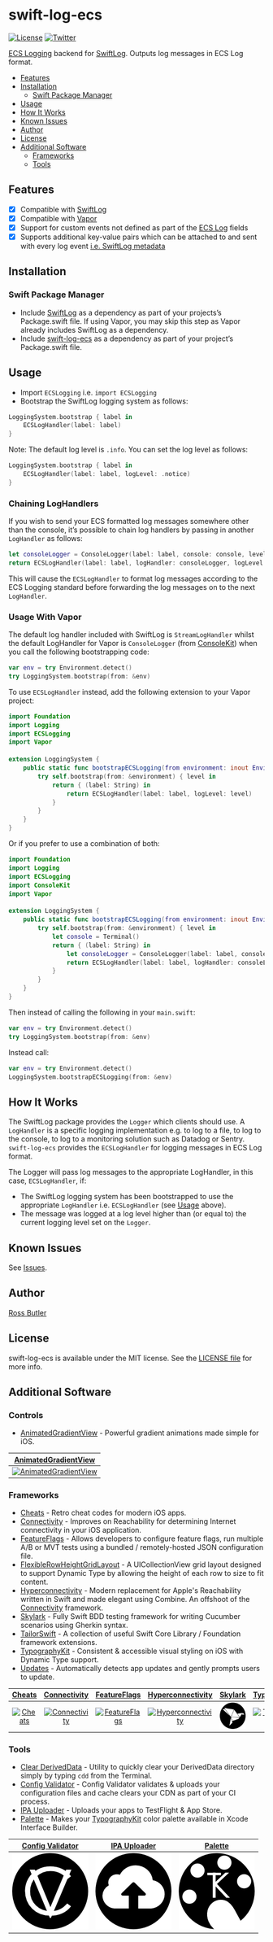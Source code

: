 # swift-log-ecs

[![License](https://img.shields.io/cocoapods/l/Connectivity.svg?style=flat)](http://cocoapods.org/pods/Connectivity)
[![Twitter](https://img.shields.io/badge/twitter-@ross_w_butler-blue.svg?style=flat)](https://twitter.com/ross_w_butler)

[ECS Logging](https://www.elastic.co/guide/en/ecs-logging/overview/current/intro.html) backend for [SwiftLog](https://github.com/apple/swift-log). Outputs log messages in ECS Log format.

- [Features](#features)
- [Installation](#installation)
	- [Swift Package Manager](#swift-package-manager)
- [Usage](#usage)
- [How It Works](#how-it-works)
- [Known Issues](#known-issues)
- [Author](#author)
- [License](#license)
- [Additional Software](#additional-software)
	- [Frameworks](#frameworks)
	- [Tools](#tools)

## Features

- [x] Compatible with [SwiftLog](https://github.com/apple/swift-log)
- [x] Compatible with [Vapor](https://vapor.codes)
- [x] Support for custom events not defined as part of the [ECS Log](https://www.elastic.co/guide/en/ecs/current/ecs-log.html) fields
- [x] Supports additional key-value pairs which can be attached to and sent with every log event [i.e. SwiftLog metadata](https://github.com/apple/swift-log#logging-metadata)

## Installation




### Swift Package Manager

- Include [SwiftLog](https://github.com/apple/swift-log) as a dependency as part of your projects’s Package.swift file. If using Vapor, you may skip this step as Vapor already includes SwiftLog as a dependency.
- Include [swift-log-ecs](https://github.com/rwbutler/swift-log-ecs) as a dependency as part of your project’s Package.swift file.

## Usage

- Import `ECSLogging` i.e. `import ECSLogging`
- Bootstrap the SwiftLog logging system as follows:

```swift
LoggingSystem.bootstrap { label in
    ECSLogHandler(label: label)
}
```

Note: The default log level is `.info`. You can set the log level as follows:

```swift
LoggingSystem.bootstrap { label in
    ECSLogHandler(label: label, logLevel: .notice)
}
```

### Chaining LogHandlers
If you wish to send your ECS formatted log messages somewhere other than the console, it’s possible to chain log handlers by passing in another `LogHandler` as follows:

```swift
let consoleLogger = ConsoleLogger(label: label, console: console, level: level)
return ECSLogHandler(label: label, logHandler: consoleLogger, logLevel: level)
```

This will cause the `ECSLogHandler` to format log messages according to the ECS Logging standard before forwarding the log messages on to the next `LogHandler`.

### Usage With Vapor

The default log handler included with SwiftLog is `StreamLogHandler` whilst the default LogHandler for Vapor is `ConsoleLogger` (from [ConsoleKit](https://github.com/vapor/console-kit)) when you call the following bootstrapping code:

```swift
var env = try Environment.detect()
try LoggingSystem.bootstrap(from: &env)
```

To use `ECSLogHandler` instead, add the following extension to your Vapor project:

```swift
import Foundation
import Logging
import ECSLogging
import Vapor

extension LoggingSystem {
    public static func bootstrapECSLogging(from environment: inout Environment) throws {
        try self.bootstrap(from: &environment) { level in
            return { (label: String) in
                return ECSLogHandler(label: label, logLevel: level)
            }
        }
    }
}
```

Or if you prefer to use a combination of both:

```swift
import Foundation
import Logging
import ECSLogging
import ConsoleKit
import Vapor

extension LoggingSystem {
    public static func bootstrapECSLogging(from environment: inout Environment) throws {
        try self.bootstrap(from: &environment) { level in
            let console = Terminal()
            return { (label: String) in
                let consoleLogger = ConsoleLogger(label: label, console: console, level: level)
                return ECSLogHandler(label: label, logHandler: consoleLogger, logLevel: level)
            }
        }
    }
}

```

Then instead of calling the following in your `main.swift`:

```swift
var env = try Environment.detect()
try LoggingSystem.bootstrap(from: &env)
```

Instead call:

```swift
var env = try Environment.detect()
LoggingSystem.bootstrapECSLogging(from: &env)
```

## How It Works

The SwiftLog package provides the `Logger` which clients should use. A `LogHandler` is a specific logging implementation e.g. to log to a file, to log to the console, to log to a monitoring solution such as Datadog or Sentry. `swift-log-ecs` provides the `ECSLogHandler` for logging messages in ECS Log format.

The Logger will pass log messages to the appropriate LogHandler, in this case, `ECSLogHandler`, if:

- The SwiftLog logging system has been bootstrapped to use the appropriate `LogHandler` i.e. `ECSLogHandler` (see [Usage](#Usage) above).
- The message was logged at a log level higher than (or equal to) the current logging level set on the `Logger`. 

## Known Issues

See [Issues](https://github.com/rwbutler/swift-log-ecs/issues).

## Author

[Ross Butler](https://github.com/rwbutler)

## License

swift-log-ecs is available under the MIT license. See the [LICENSE file](./LICENSE) for more info.

## Additional Software

### Controls

* [AnimatedGradientView](https://github.com/rwbutler/AnimatedGradientView) - Powerful gradient animations made simple for iOS.

|[AnimatedGradientView](https://github.com/rwbutler/AnimatedGradientView) |
|:-------------------------:|
|[![AnimatedGradientView](https://raw.githubusercontent.com/rwbutler/AnimatedGradientView/master/docs/images/animated-gradient-view-logo.png)](https://github.com/rwbutler/AnimatedGradientView) 

### Frameworks

* [Cheats](https://github.com/rwbutler/Cheats) - Retro cheat codes for modern iOS apps.
* [Connectivity](https://github.com/rwbutler/Connectivity) - Improves on Reachability for determining Internet connectivity in your iOS application.
* [FeatureFlags](https://github.com/rwbutler/FeatureFlags) - Allows developers to configure feature flags, run multiple A/B or MVT tests using a bundled / remotely-hosted JSON configuration file.
* [FlexibleRowHeightGridLayout](https://github.com/rwbutler/FlexibleRowHeightGridLayout) - A UICollectionView grid layout designed to support Dynamic Type by allowing the height of each row to size to fit content.
* [Hyperconnectivity](https://github.com/rwbutler/Hyperconnectivity) - Modern replacement for Apple's Reachability written in Swift and made elegant using Combine. An offshoot of the [Connectivity](https://github.com/rwbutler/Connectivity) framework.
* [Skylark](https://github.com/rwbutler/Skylark) - Fully Swift BDD testing framework for writing Cucumber scenarios using Gherkin syntax.
* [TailorSwift](https://github.com/rwbutler/TailorSwift) - A collection of useful Swift Core Library / Foundation framework extensions.
* [TypographyKit](https://github.com/rwbutler/TypographyKit) - Consistent & accessible visual styling on iOS with Dynamic Type support.
* [Updates](https://github.com/rwbutler/Updates) - Automatically detects app updates and gently prompts users to update.

|[Cheats](https://github.com/rwbutler/Cheats) |[Connectivity](https://github.com/rwbutler/Connectivity) | [FeatureFlags](https://github.com/rwbutler/FeatureFlags) | [Hyperconnectivity](https://github.com/rwbutler/Hyperconnectivity) | [Skylark](https://github.com/rwbutler/Skylark) | [TypographyKit](https://github.com/rwbutler/TypographyKit) | [Updates](https://github.com/rwbutler/Updates) |
|:-------------------------:|:-------------------------:|:-------------------------:|:-------------------------:|:-------------------------:|:-------------------------:|:-------------------------:|
|[![Cheats](https://raw.githubusercontent.com/rwbutler/Cheats/master/docs/images/cheats-logo.png)](https://github.com/rwbutler/Cheats) |[![Connectivity](https://github.com/rwbutler/Connectivity/raw/main/ConnectivityLogo.png)](https://github.com/rwbutler/Connectivity) | [![FeatureFlags](https://raw.githubusercontent.com/rwbutler/FeatureFlags/master/docs/images/feature-flags-logo.png)](https://github.com/rwbutler/FeatureFlags) | [![Hyperconnectivity](https://raw.githubusercontent.com/rwbutler/Hyperconnectivity/master/docs/images/hyperconnectivity-logo.png)](https://github.com/rwbutler/Hyperconnectivity) | [![Skylark](https://github.com/rwbutler/Skylark/raw/master/SkylarkLogo.png)](https://github.com/rwbutler/Skylark) | [![TypographyKit](https://raw.githubusercontent.com/rwbutler/TypographyKit/master/docs/images/typography-kit-logo.png)](https://github.com/rwbutler/TypographyKit) | [![Updates](https://raw.githubusercontent.com/rwbutler/Updates/master/docs/images/updates-logo.png)](https://github.com/rwbutler/Updates)

### Tools

* [Clear DerivedData](https://github.com/rwbutler/ClearDerivedData) - Utility to quickly clear your DerivedData directory simply by typing `cdd` from the Terminal.
* [Config Validator](https://github.com/rwbutler/ConfigValidator) - Config Validator validates & uploads your configuration files and cache clears your CDN as part of your CI process.
* [IPA Uploader](https://github.com/rwbutler/IPAUploader) - Uploads your apps to TestFlight & App Store.
* [Palette](https://github.com/rwbutler/TypographyKitPalette) - Makes your [TypographyKit](https://github.com/rwbutler/TypographyKit) color palette available in Xcode Interface Builder.

|[Config Validator](https://github.com/rwbutler/ConfigValidator) | [IPA Uploader](https://github.com/rwbutler/IPAUploader) | [Palette](https://github.com/rwbutler/TypographyKitPalette)|
|:-------------------------:|:-------------------------:|:-------------------------:|
|[![Config Validator](https://raw.githubusercontent.com/rwbutler/ConfigValidator/master/docs/images/config-validator-logo.png)](https://github.com/rwbutler/ConfigValidator) | [![IPA Uploader](https://raw.githubusercontent.com/rwbutler/IPAUploader/master/docs/images/ipa-uploader-logo.png)](https://github.com/rwbutler/IPAUploader) | [![Palette](https://raw.githubusercontent.com/rwbutler/TypographyKitPalette/master/docs/images/typography-kit-palette-logo.png)](https://github.com/rwbutler/TypographyKitPalette)
